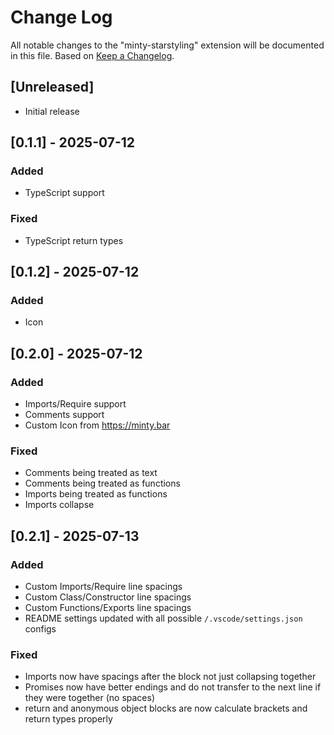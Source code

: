 # Change Log

All notable changes to the "minty-starstyling" extension will be documented in this file.
Based on [Keep a Changelog](http://keepachangelog.com/).

## [Unreleased]

- Initial release

## [0.1.1] - 2025-07-12

### Added

- TypeScript support

### Fixed

- TypeScript return types

## [0.1.2] - 2025-07-12

### Added

- Icon

## [0.2.0] - 2025-07-12

### Added

- Imports/Require support
- Comments support
- Custom Icon from https://minty.bar

### Fixed

- Comments being treated as text
- Comments being treated as functions
- Imports being treated as functions
- Imports collapse

## [0.2.1] - 2025-07-13

### Added

- Custom Imports/Require line spacings
- Custom Class/Constructor line spacings
- Custom Functions/Exports line spacings
- README settings updated with all possible `/.vscode/settings.json` configs

### Fixed

- Imports now have spacings after the block not just collapsing together
- Promises now have better endings and do not transfer to the next line if they were together (no spaces)
- return and anonymous object blocks are now calculate brackets and return types properly